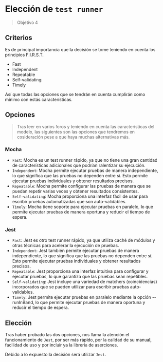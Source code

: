 # Elección de `test runner`
> Objetivo 4

## Criterios
Es de principal importancia que la decisión se tome teniendo en cuenta los principios F.I.R.S.T.
* Fast
* Independent
* Repeatable
* Self-validating
* Timely

Así que todas las opciones que se tendrán en cuenta cumplirán como mínimo con estás características.

## Opciones
> Tras leer en varios foros y teniendo en cuenta las características del modelo, las siguientes son las opciones que tendremos en cosideración pese a que haya muchas alternativas más.

### Mocha
* `Fast`: Mocha es un test runner rápido, ya que no tiene una gran cantidad de características adicionales que podrían ralentizar su ejecución.
* `Independent`: Mocha permite ejecutar pruebas de manera independiente, lo que significa que las pruebas no dependen entre sí. Esto permite ejecutar pruebas individuales y obtener resultados precisos.
* `Repeatable`: Mocha permite configurar las pruebas de manera que se puedan repetir varias veces y obtener resultados consistentes.
* `Self-validating`: Mocha proporciona una interfaz fácil de usar para escribir pruebas automatizadas que son auto-validables.
* `Timely`: Mocha tiene soporte para ejecutar pruebas en paralelo, lo que permite ejecutar pruebas de manera oportuna y reducir el tiempo de espera.

### Jest
* `Fast`: Jest es otro test runner rápido, ya que utiliza caché de módulos y otras técnicas para acelerar la ejecución de pruebas.
* `Independent`: Jest también permite ejecutar pruebas de manera independiente, lo que significa que las pruebas no dependen entre sí. Esto permite ejecutar pruebas individuales y obtener resultados precisos.
* `Repeatable`: Jest proporciona una interfaz intuitiva para configurar y ejecutar pruebas, lo que garantiza que las pruebas sean repetibles.
* `Self-validating`: Jest incluye una variedad de matchers (coincidencias) incorporados que se pueden utilizar para escribir pruebas auto-validables.
* `Timely`: Jest permite ejecutar pruebas en paralelo mediante la opción --runInBand, lo que permite ejecutar pruebas de manera oportuna y reducir el tiempo de espera.

## Elección

Tras haber probado las dos opciones, nos llama la atención el funcionamiento de `Jest`, por ser más rápido, por la calidad de su manual, facilidad de uso y por incluir ya la libreria de aserciones.

Debido a lo expuesto la decisión será utilizar `Jest`.
